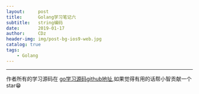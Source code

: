 ```yaml
---
layout:     post
title:      Golang学习笔记六
subtitle:   string编码
date:       2019-01-17
author:     CDz
header-img: img/post-bg-ios9-web.jpg
catalog: true
tags:
    - Golang
---
```



------
作者所有的学习源码在 [go学习源码github地址](https://github.com/CDz1129/golang-learn),如果觉得有用的话帮小智贡献一个star😁
